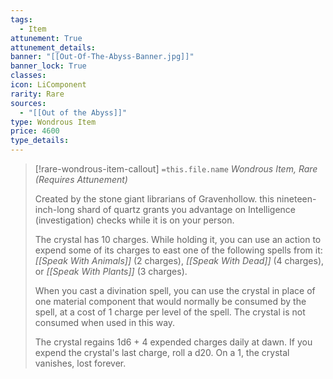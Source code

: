 ```yaml
---
tags:
  - Item
attunement: True
attunement_details: 
banner: "[[Out-Of-The-Abyss-Banner.jpg]]"
banner_lock: True
classes:
icon: LiComponent
rarity: Rare
sources:
  - "[[Out of the Abyss]]"
type: Wondrous Item
price: 4600
type_details: 
---
```

>[!rare-wondrous-item-callout] `=this.file.name`
>*Wondrous Item, Rare (Requires Attunement)*
>
>Created by the stone giant librarians of Gravenhollow. this nineteen-inch-long shard of quartz grants you advantage on Intelligence (investigation) checks while it is on your person.
>
>The crystal has 10 charges. While holding it, you can use an action to expend some of its charges to east one of the following spells from it: *[[Speak With Animals]]* (2 charges), *[[Speak With Dead]]* (4 charges), or *[[Speak With Plants]]* (3 charges).
>
>When you cast a divination spell, you can use the crystal in place of one material component that would normally be consumed by the spell, at a cost of 1 charge per level of the spell. The crystal is not consumed when used in this way.
>
>The crystal regains 1d6 + 4 expended charges daily at dawn. If you expend the crystal's last charge, roll a d20. On a 1, the crystal vanishes, lost forever.
>
>
